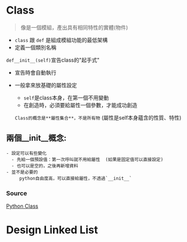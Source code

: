 # Class
  > 像是一個模組，產出具有相同特性的實體(物件)
   - `class` 跟 `def` 是組成模組功能的最低架構
   - 定義一個類別名稱
      
 `def__init__(self)`宣告class的"起手式"
   - 宣告時會自動執行
   - 一般拿來放基礎的屬性設定
      - `self`是class本身，在第一個不用變動
      - 在創造時，必須要給屬性一個參數，才能成功創造
      
      `Class的概念是**屬性集合**，不是所有物`  (屬性是self本身蘊含的性質、特性) 
   
 ## 兩個__init__概念:
    - 設定可以有些變化
      - 先給一個預設值：第一次呼叫就不用給屬性  (如果是固定值可以直接設定)
      - 也可以是空的，之後再新增資料
    - 並不是必要的
         python自由度高，可以直接給屬性，不透過`__init__`


 ### Source
[Python Class](https://medium.com/@weilihmen/%E9%97%9C%E6%96%BCpython%E7%9A%84%E9%A1%9E%E5%88%A5-class-%E5%9F%BA%E6%9C%AC%E7%AF%87-5468812c58f2)




# Design Linked List
